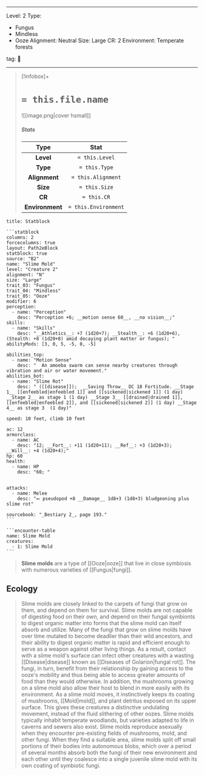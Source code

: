 
---





Level: 2
Type:
- Fungus
- Mindless
- Ooze
Alignment: Neutral
Size: Large
CR: 2
Environment: Temperate forests





tag: 👹

---

> [!infobox]+
> #  `= this.file.name`
> ![[image.png|cover hsmall]]
> ##### Stats
> Type | Stat |
> :---:|:---:|
> **Level** | `= this.Level` |
> **Type** | `= this.Type` |
> **Alignment** | `= this.Alignment` |
> **Size** | `= this.Size` |
> **CR** | `= this.CR` |
> **Environment** | `= this.Environment` |



````ad-info
title: Statblock

```statblock
columns: 2
forcecolumns: true
layout: Path2eBlock
statblock: true
source: "B2"
name: "Slime Mold"
level: "Creature 2"
alignment: "N"
size: "Large"
trait_03: "Fungus"
trait_04: "Mindless"
trait_05: "Ooze"
modifier: 6
perception:
  - name: "Perception"
    desc: "Perception +6; __motion sense 60__, __no vision__;"
skills:
  - name: "Skills"
    desc: "__Athletics__: +7 (1d20+7); __Stealth__: +6 (1d20+6), (Stealth: +8 (1d20+8) amid decaying plant matter or fungus); "
abilityMods: [3, 0, 5, -5, 0, -5]

abilities_top:
  - name: "Motion Sense"
    desc: "  An amoeba swarm can sense nearby creatures through vibration and air or water movement."
abilities_bot:
  - name: "Slime Rot"
    desc: " ([[disease]]);  __Saving Throw__ DC 18 Fortitude. __Stage 1__ [[enfeebled|enfeebled 1]] and [[sickened|sickened 1]] (1 day) __Stage 2__ as stage 1 (1 day) __Stage 3__ [[drained|drained 1]], [[enfeebled|enfeebled 2]], and [[sickened|sickened 2]] (1 day) __Stage 4__ as stage 3  (1 day)"

speed: 10 feet, climb 10 feet

ac: 12
armorclass:
  - name: AC
    desc: "12; __Fort__: +11 (1d20+11); __Ref__: +3 (1d20+3); __Will__: +4 (1d20+4);"
hp: 60
health:
  - name: HP
    desc: "60; "


attacks:
  - name: Melee
    desc: "⬻ pseudopod +8 __Damage__ 1d8+3 (1d8+3) bludgeoning plus slime rot"

sourcebook: "_Bestiary 2_, page 193."
```

```encounter-table
name: Slime Mold
creatures:
  - 1: Slime Mold
```

````



> **Slime molds** are a type of [[Ooze|ooze]] that live in close symbiosis with numerous varieties of [[Fungus|fungi]].


## Ecology

> Slime molds are closely linked to the carpets of fungi that grow on them, and depend on them for survival. Slime molds are not capable of digesting food on their own, and depend on their fungal symbionts to digest organic matter into forms that the slime mold can itself absorb and utilize. Many of the fungi that grow on slime molds have over time mutated to become deadlier than their wild ancestors, and their ability to digest organic matter is rapid and efficient enough to serve as a weapon against other living things. As a result, contact with a slime mold's surface can infect other creatures with a wasting [[Disease|disease]] known as [[Diseases of Golarion|fungal rot]]. The fungi, in turn, benefit from their relationship by gaining access to the ooze's mobility and thus being able to access greater amounts of food than they would otherwise. In addition, the mushrooms growing on a slime mold also allow their host to blend in more easily with its environment.
> As a slime mold moves, it instinctively keeps its coating of mushrooms, [[Mold|mold]], and plant detritus exposed on its upper surface. This gives these creatures a distinctive undulating movement, instead of the fluid slithering of other oozes.
> Slime molds typically inhabit temperate woodlands, but varieties adapted to life in caverns and sewers also exist.
> Slime molds reproduce asexually when they encounter pre-existing fields of mushrooms, mold, and other fungi. When they find a suitable area, slime molds split off small portions of their bodies into autonomous blobs, which over a period of several months absorb both the fungi of their new environment and each other until they coalesce into a single juvenile slime mold with its own coating of symbiotic fungi.










